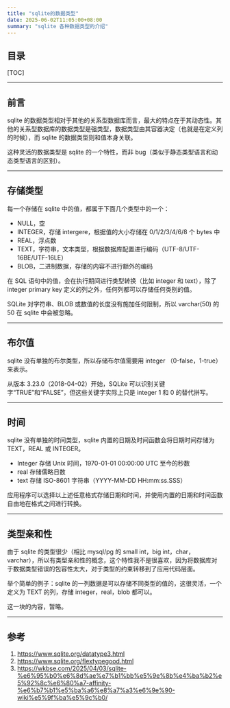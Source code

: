 ```yaml
---
title: "sqlite的数据类型"
date: 2025-06-02T11:05:00+08:00
summary: "sqlite 各种数据类型的介绍"
---
```


## 目录

[TOC]

---

## 前言

sqlite 的数据类型相对于其他的关系型数据库而言，最大的特点在于其动态性。其他的关系型数据库的数据类型是强类型，数据类型由其容器决定（也就是在定义列的时候），而 sqlite 的数据类型则和值本身关联。

这种灵活的数据类型是 sqlite 的一个特性，而非 bug（类似于静态类型语言和动态类型语言的区别）。

---

## 存储类型

每一个存储在 sqlite 中的值，都属于下面几个类型中的一个：

* NULL，空
* INTEGER，存储 intergere，根据值的大小存储在 0/1/2/3/4/6/8 个 bytes 中
* REAL，浮点数
* TEXT，字符串，文本类型，根据数据库配置进行编码（UTF-8/UTF-16BE/UTF-16LE）
* BLOB，二进制数据，存储的内容不进行额外的编码

在 SQL 语句中的值，会在执行期间进行类型转换（比如 integer 和 text），除了 integer primary key 定义的列之外，任何列都可以存储任何类别的值。

SQLite 对字符串、BLOB 或数值的长度没有施加任何限制，所以 varchar(50) 的 50 在 sqlite 中会被忽略。

---

## 布尔值

sqlite 没有单独的布尔类型，所以存储布尔值需要用 integer （0-false，1-true）来表示。

从版本 3.23.0（2018-04-02）开始，SQLite 可以识别关键字“TRUE”和“FALSE”，但这些关键字实际上只是 integer 1 和 0 的替代拼写。

---

## 时间

sqlite 没有单独的时间类型，sqlite 内置的日期及时间函数会将日期时间存储为 TEXT，REAL 或 INTEGER。

* Integer 存储 Unix 时间，1970-01-01 00:00:00 UTC 至今的秒数
* real 存储儒略日数
* text 存储 ISO-8601 字符串（YYYY-MM-DD HH:mm:ss.SSS）

应用程序可以选择以上述任意格式存储日期和时间，并使用内置的日期和时间函数自由地在格式之间进行转换。

---

## 类型亲和性

由于 sqlite 的类型很少（相比 mysql/pg 的 small int，big int，char，varchar），所以有类型亲和性的概念，这个特性我不是很喜欢，因为将数据库对于数据类型错误的包容性太大，对于类型的约束转移到了应用代码层面。

举个简单的例子：sqlite 的一列数据是可以存储不同类型的值的，这很灵活，一个定义为 TEXT 的列，存储 integer，real，blob 都可以。

这一块的内容，暂略。

---

## 参考

1. https://www.sqlite.org/datatype3.html
2. https://www.sqlite.org/flextypegood.html
3. https://wkbse.com/2025/04/03/sqlite-%e6%95%b0%e6%8d%ae%e7%b1%bb%e5%9e%8b%e4%ba%b2%e5%92%8c%e6%80%a7-affinity-%e6%b7%b1%e5%ba%a6%e8%a7%a3%e6%9e%90-wiki%e5%9f%ba%e5%9c%b0/